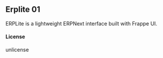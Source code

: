## Erplite 01

ERPLite is a lightweight ERPNext interface built with Frappe UI.

#### License

unlicense